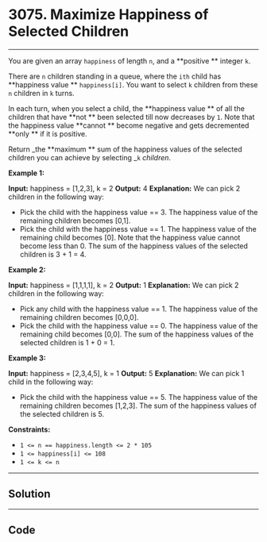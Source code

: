 # 3075. Maximize Happiness of Selected Children

---

You are given an array `happiness` of length `n`, and a **positive ** integer `k`.

There are `n` children standing in a queue, where the `ith` child has **happiness value ** `happiness[i]`. You want to select `k` children from these `n` children in `k` turns.

In each turn, when you select a child, the **happiness value ** of all the children that have **not ** been selected till now decreases by `1`. Note that the happiness value **cannot ** become negative and gets decremented **only ** if it is positive.

Return _the **maximum ** sum of the happiness values of the selected children you can achieve by selecting _`k` _children_.

 

**Example 1:**


**Input:** happiness = [1,2,3], k = 2
**Output:** 4
**Explanation:** We can pick 2 children in the following way:
- Pick the child with the happiness value == 3. The happiness value of the remaining children becomes [0,1].
- Pick the child with the happiness value == 1. The happiness value of the remaining child becomes [0]. Note that the happiness value cannot become less than 0.
The sum of the happiness values of the selected children is 3 + 1 = 4.


**Example 2:**


**Input:** happiness = [1,1,1,1], k = 2
**Output:** 1
**Explanation:** We can pick 2 children in the following way:
- Pick any child with the happiness value == 1. The happiness value of the remaining children becomes [0,0,0].
- Pick the child with the happiness value == 0. The happiness value of the remaining child becomes [0,0].
The sum of the happiness values of the selected children is 1 + 0 = 1.


**Example 3:**


**Input:** happiness = [2,3,4,5], k = 1
**Output:** 5
**Explanation:** We can pick 1 child in the following way:
- Pick the child with the happiness value == 5. The happiness value of the remaining children becomes [1,2,3].
The sum of the happiness values of the selected children is 5.


 

**Constraints:**

  * `1 <= n == happiness.length <= 2 * 105`
  * `1 <= happiness[i] <= 108`
  * `1 <= k <= n`

---

## Solution



---

## Code
```python


```